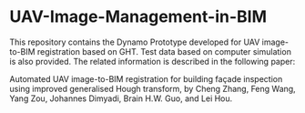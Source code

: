 # UAV-Image-Management-in-BIM

This repository contains the Dynamo Prototype developed for UAV image-to-BIM registration based on GHT. Test data based on computer simulation is also provided. The related information is described in the following paper:

Automated UAV image-to-BIM registration for building façade inspection using improved generalised Hough transform, by Cheng Zhang, Feng Wang, Yang Zou, Johannes Dimyadi, Brain H.W. Guo, and Lei Hou.
